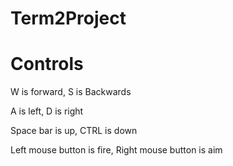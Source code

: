# Term2Project

# Controls

W is forward,
S is Backwards

A is left,
D is right

Space bar is up,
CTRL is down

Left mouse button is fire,
Right mouse button is aim
